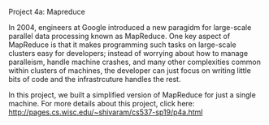 Project 4a: Mapreduce

In 2004, engineers at Google introduced a new paragidm for large-scale parallel data processing known as MapReduce. One key aspect of MapReduce is that it makes programming such tasks on large-scale clusters easy for developers; instead of worrying about how to manage paralleism, handle machine crashes, and many other complexities common within clusters of machines, the developer can just focus on writing little bits of code and the infrastrcuture handles the rest.


In this project, we built a simplified version of MapReduce for just a single machine. 
For more details about this project, click here: http://pages.cs.wisc.edu/~shivaram/cs537-sp19/p4a.html
